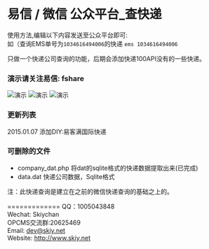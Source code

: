 易信 / 微信 公众平台_查快递
======

使用方法,编辑以下内容发送至公众平台即可:   
如（查询EMS单号为```1034616494006```的快递
```ems 1034616494006``` 

只做一个快递公司查询的功能，后期会添加快递100API没有的一些快递。   

### 演示请关注易信: fshare 
![演示](screenshot/sc1.png) ![演示](screenshot/sc2.png) ![演示](screenshot/sc3.png)   


### 更新列表 ###
2015.01.07 添加DIY:易客满国际快递

### 可删除的文件 ###
- company_dat.php     将dat的sqlite格式的快递数据提取出来(已完成)
- data.dat            快递公司数据，Sqlite格式

注：此快递查询是建立在之前的微信快递查询的基础之上的。   

=============
QQ：1005043848   
Wechat: Skiychan   
OPCMS交流群:20625469   
Email: dev@skiy.net  
Website: <http://www.skiy.net> 
